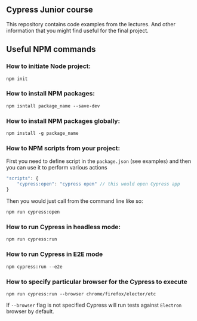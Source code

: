 ## Cypress Junior course

This repository contains code examples from the lectures. And other information that you might find useful for the final project.

## Useful NPM commands

### How to initiate Node project:

`npm init`

### How to install NPM packages:

`npm isntall package_name --save-dev`

### How to install NPM packages globally:

`npm install -g package_name`

### How to NPM scripts from your project:

First you need to define script in the `package.json` (see examples) and then you can use it to perform various actions

``` javascript
"scripts": {
    "cypress:open": "cypress open" // this would open Cypress app
}
```

Then you would just call from the command line like so: 

`npm run cypress:open`

### How to run Cypress in headless mode:

`npm run cypress:run`

### How to run Cypress in E2E mode 


`npm cypress:run --e2e`

### How to specify particular browser for the Cypress to execute

`npm run cypress:run --browser chrome/firefox/elector/etc`

If `--browser` flag is not specified Cypress will run tests against `Electron` browser by default.
